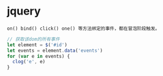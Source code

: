 # jquery

```
on() bind() click() one() 等方法绑定的事件，都在冒泡阶段触发。
```

```js
// 获取该dom的所有事件
let element = $('#id')
let events = element.data('events')
for (var e in events) {
  clog('e', e)
}
```

